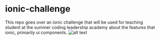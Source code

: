 # ionic-challenge
This repo goes over an ionic challenge that will be used for teaching student at the summer coding leadership academy about the features that ionic, primarily ui components. 
![alt text](https://ibb.co/jRNxWhY)
